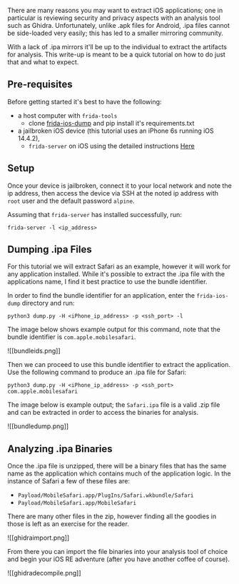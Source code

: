 There are many reasons you may want to extract iOS applications; one in particular is reviewing security and privacy aspects with an analysis tool such as Ghidra. Unfortunately, unlike .apk files for Android, .ipa files cannot be side-loaded very easily; this has led to a smaller mirroring community.

With a lack of .ipa mirrors it'll be up to the individual to extract the artifacts for analysis. This write-up is meant to be a quick tutorial on how to do just that and what to expect.

## Pre-requisites
Before getting started it's best to have the following:
* a host computer with `frida-tools`
	* clone [frida-ios-dump](https://github.com/AloneMonkey/frida-ios-dump) and pip install it's requirements.txt
* a jailbroken iOS device (this tutorial uses an iPhone 6s running iOS 14.4.2),
	* `frida-server` on iOS using the detailed instructions [Here](https://frida.re/docs/ios/#with-jailbreak)

## Setup
Once your device is jailbroken, connect it to your local network and note the ip address, then access the device via SSH at the noted ip address with `root` user and the default password `alpine`.

Assuming that `frida-server` has installed successfully, run:

`frida-server -l <ip_address>`

## Dumping .ipa Files
For this tutorial we will extract Safari as an example, however it will work for any application installed. While it's possible to extract the .ipa file with the applications name, I find it best practice to use the bundle identifier.

In order to find the bundle identifier for an application, enter the `frida-ios-dump` directory and run:

`python3 dump.py -H <iPhone_ip_address> -p <ssh_port> -l`

The image below shows example output for this command, note that the bundle identifier is `com.apple.mobilesafari`.

![[bundleids.png]]

Then we can proceed to use this bundle identifier to extract the application. Use the following command to produce an .ipa file for Safari:

`python3 dump.py -H <iPhone_ip_address> -p <ssh_port> com.apple.mobilesafari`

The image below is example output; the `Safari.ipa` file is a valid .zip file and can be extracted in order to access the binaries for analysis.

![[bundledump.png]]

## Analyzing .ipa Binaries

Once the .ipa file is unzipped, there will be a binary files that has the same name as the application which contains much of the application logic. In the instance of Safari a few of these files are:

* `Payload/MobileSafari.app/PlugIns/Safari.wkbundle/Safari`
* `Payload/MobileSafari.app/MobileSafari`

There are many other files in the zip, however finding all the goodies in those is left as an exercise for the reader.

![[ghidraimport.png]]

From there you can import the file binaries into your analysis tool of choice and begin your iOS RE adventure (after you have another coffee of course).

![[ghidradecompile.png]]